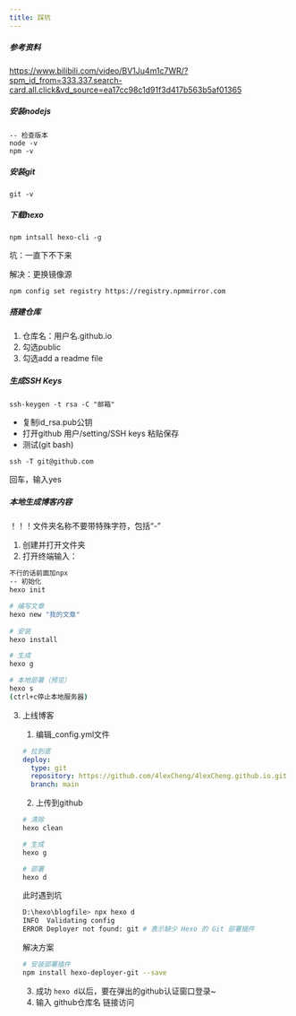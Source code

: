 ```yaml
---
title: 踩坑
---
```




##### 参考资料

https://www.bilibili.com/video/BV1Ju4m1c7WR/?spm_id_from=333.337.search-card.all.click&vd_source=ea17cc98c1d91f3d417b563b5af01365



##### 安装nodejs

```
-- 检查版本
node -v
npm -v
```



##### 安装git

```
git -v
```



##### 下载hexo

```
npm intsall hexo-cli -g
```

坑：一直下不下来

解决：更换镜像源

```
npm config set registry https://registry.npmmirror.com
```



##### 搭建仓库

1. 仓库名：用户名.github.io
2. 勾选public
3. 勾选add a readme file



##### 生成SSH Keys

```
ssh-keygen -t rsa -C "邮箱"
```

- 复制id_rsa.pub公钥
- 打开github  用户/setting/SSH keys 粘贴保存
- 测试(git bash)

```
ssh -T git@github.com
```

回车，输入yes



##### 本地生成博客内容

！！！文件夹名称不要带特殊字符，包括“-”



1. 创建并打开文件夹
2. 打开终端输入：

```bash
不行的话前面加npx
-- 初始化
hexo init

# 编写文章
hexo new "我的文章"
 
# 安装
hexo install

# 生成
hexo g

# 本地部署（预览）
hexo s
(ctrl+c停止本地服务器)
```



3. 上线博客

   1. 编辑_config.yml文件

   ```yaml
   # 拉到底
   deploy:
     type: git
     repository: https://github.com/4lexCheng/4lexCheng.github.io.git  #(项目地址)
     branch: main
   ```

   2. 上传到github

   ``` bash
   # 清除
   hexo clean
   
   # 生成
   hexo g
   
   # 部署
   hexo d
   ```

   此时遇到坑

   ``` bash
   D:\hexo\blogfile> npx hexo d
   INFO  Validating config
   ERROR Deployer not found: git # 表示缺少 Hexo 的 Git 部署插件
   ```

   解决方案

   ``` bash
   # 安装部署插件
   npm install hexo-deployer-git --save
   ```

   3.  成功 `hexo d`以后，要在弹出的github认证窗口登录~
   4. 输入 github仓库名 链接访问 

